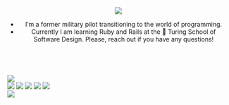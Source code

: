 <html>
  <head>
  
  </head>
  <body>
    <header>
      <img src="https://capsule-render.vercel.app/api?type=waving&color=0:CC0000,100:FFD43B&height=100&section=header&text=Hi%20there%20I'm%20Joe&fontColor=FEFEFE&fontSize=50&fontAlign=25" />
      <ul> 
      <li> I’m a former military pilot transitioning to the world of programming. 
      <li> Currently I am learning Ruby and Rails at the 🏫 Turing School of Software Design. Please, reach out if you have any questions! 
      </ul>
    </header><br>
    <div>
      <img src="https://github-readme-stats.vercel.app/api?username=josephhilby&theme=dark&show_icons=true"><br>
      <img src="https://img.shields.io/badge/Ruby-CC0000?style=for-the-badge&logo=ruby&logoColor=white"> 
      <img src="https://img.shields.io/badge/Ruby_on_Rails-CC0000?style=for-the-badge&logo=ruby-on-rails&logoColor=white"> 
      <img src="https://img.shields.io/badge/HTML5-E34F26?style=for-the-badge&logo=html5&logoColor=white"> 
      <img src="https://img.shields.io/badge/CSS3-1572B6?style=for-the-badge&logo=css3&logoColor=white"> 
      <img src="https://img.shields.io/badge/Python-FFD43B?style=for-the-badge&logo=python&logoColor=blue"><br>
      <a herf='https://www.linkedin.com/in/josephmhilby/'><img src="https://img.shields.io/badge/Joseph--Hilby-%23OpenToWork-green?style=flat&logo=Linkedin&logoColor=white&color=success&labelColor=0A66C2"></a>
    </div>
  </body>
</html>

<!-- LINKS AND BADGES
https://github.com/anuraghazra/github-readme-stats/blob/master/themes/README.md
badges from https://github.com/alexandresanlim/Badges4-README.md-Profile
https://hendrasob.github.io/badges/#social-
[GitHub]: https://github.com/josephhilby
[gmail]: mailto:Joseph.Hilby@gmail.com
[LinkedIn]: https://www.linkedin.com/in/josephmhilby/
[github-follow-badge]: https://img.shields.io/github/followers/josephhilby?label=follow&style=social
[gmail-badge]: https://img.shields.io/badge/gmail-Joseph.Hilby@gmail.com-green?style=flat&logo=gmail&logoColor=white&color=white&labelColor=EA4335
[linkedin-badge]: https://img.shields.io/badge/Joseph--Hilby-%23OpenToWork-green?style=flat&logo=Linkedin&logoColor=white&color=success&labelColor=0A66C2
[ruby]: https://img.shields.io/badge/Ruby-CC342D?style=for-the-badge&logo=ruby&logoColor=white
[ruby-rails]: https://img.shields.io/badge/Ruby_on_Rails-CC0000?style=for-the-badge&logo=ruby-on-rails&logoColor=white
[HTML5]: https://img.shields.io/badge/HTML5-E34F26?style=for-the-badge&logo=html5&logoColor=white
[CSS3]: https://img.shields.io/badge/CSS3-1572B6?style=for-the-badge&logo=css3&logoColor=white
[python]: https://img.shields.io/badge/Python-FFD43B?style=for-the-badge&logo=python&logoColor=blue
[![LinkedIn: josephmhilby][linkedin-badge]][LinkedIn]
[![Email: Joseph.Hilby@gmail.com][gmail-badge]][gmail]
[![GitHub: josephhilby][github-follow-badge]][GitHub]

<style>
  img {
    border-radius: 50%;
  }
  .wave {
    animation-name: wave-animation;
    animation-duration: 2.5s;
    animation-iteration-count: infinite;
    transform-origin: 70% 70%;
    display: inline-block;
  }
  @keyframes wave {
    0% { transform: rotate( 0.0deg) }
   10% { transform: rotate(14.0deg) }  /* The following five values can be played with to make the waving more or less extreme */
   20% { transform: rotate(-8.0deg) }
   30% { transform: rotate(14.0deg) }
   40% { transform: rotate(-4.0deg) }
   50% { transform: rotate(10.0deg) }
   60% { transform: rotate( 0.0deg) }  /* Reset for the last half to pause */
  100% { transform: rotate( 0.0deg) }
</style>

<h1> Hi there <span class="wave">👋</span>, my name is Joe (He / Him) </h1>

